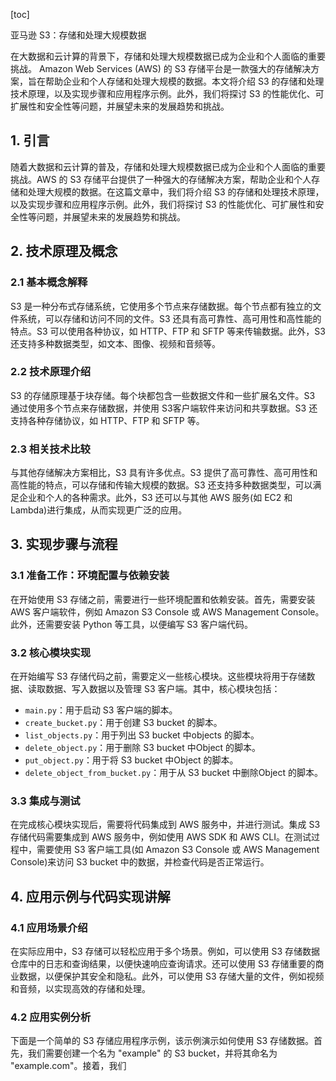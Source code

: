 
[toc]                    
                
                
亚马逊 S3：存储和处理大规模数据

在大数据和云计算的背景下，存储和处理大规模数据已成为企业和个人面临的重要挑战。 Amazon Web Services (AWS) 的 S3 存储平台是一款强大的存储解决方案，旨在帮助企业和个人存储和处理大规模的数据。本文将介绍 S3 的存储和处理技术原理，以及实现步骤和应用程序示例。此外，我们将探讨 S3 的性能优化、可扩展性和安全性等问题，并展望未来的发展趋势和挑战。

## 1. 引言

随着大数据和云计算的普及，存储和处理大规模数据已成为企业和个人面临的重要挑战。AWS 的 S3 存储平台提供了一种强大的存储解决方案，帮助企业和个人存储和处理大规模的数据。在这篇文章中，我们将介绍 S3 的存储和处理技术原理，以及实现步骤和应用程序示例。此外，我们将探讨 S3 的性能优化、可扩展性和安全性等问题，并展望未来的发展趋势和挑战。

## 2. 技术原理及概念

### 2.1 基本概念解释

S3 是一种分布式存储系统，它使用多个节点来存储数据。每个节点都有独立的文件系统，可以存储和访问不同的文件。S3 还具有高可靠性、高可用性和高性能的特点。S3 可以使用各种协议，如 HTTP、FTP 和 SFTP 等来传输数据。此外，S3 还支持多种数据类型，如文本、图像、视频和音频等。

### 2.2 技术原理介绍

S3 的存储原理基于块存储。每个块都包含一些数据文件和一些扩展名文件。S3 通过使用多个节点来存储数据，并使用 S3客户端软件来访问和共享数据。S3 还支持各种存储协议，如 HTTP、FTP 和 SFTP 等。

### 2.3 相关技术比较

与其他存储解决方案相比，S3 具有许多优点。S3 提供了高可靠性、高可用性和高性能的特点，可以存储和传输大规模的数据。S3 还支持多种数据类型，可以满足企业和个人的各种需求。此外，S3 还可以与其他 AWS 服务(如 EC2 和 Lambda)进行集成，从而实现更广泛的应用。

## 3. 实现步骤与流程

### 3.1 准备工作：环境配置与依赖安装

在开始使用 S3 存储之前，需要进行一些环境配置和依赖安装。首先，需要安装 AWS 客户端软件，例如 Amazon S3 Console 或 AWS Management Console。此外，还需要安装 Python 等工具，以便编写 S3 客户端代码。

### 3.2 核心模块实现

在开始编写 S3 存储代码之前，需要定义一些核心模块。这些模块将用于存储数据、读取数据、写入数据以及管理 S3 客户端。其中，核心模块包括：

- `main.py`：用于启动 S3 客户端的脚本。
- `create_bucket.py`：用于创建 S3 bucket 的脚本。
- `list_objects.py`：用于列出 S3  bucket 中objects 的脚本。
- `delete_object.py`：用于删除 S3  bucket 中Object 的脚本。
- `put_object.py`：用于将 S3  bucket 中Object 的脚本。
- `delete_object_from_bucket.py`：用于从 S3  bucket 中删除Object 的脚本。

### 3.3 集成与测试

在完成核心模块实现后，需要将代码集成到 AWS 服务中，并进行测试。集成 S3 存储代码需要集成到 AWS 服务中，例如使用 AWS SDK 和 AWS CLI。在测试过程中，需要使用 S3 客户端工具(如 Amazon S3 Console 或 AWS Management Console)来访问 S3  bucket 中的数据，并检查代码是否正常运行。

## 4. 应用示例与代码实现讲解

### 4.1 应用场景介绍

在实际应用中，S3 存储可以轻松应用于多个场景。例如，可以使用 S3 存储数据仓库中的日志和查询结果，以便快速响应查询请求。还可以使用 S3 存储重要的商业数据，以便保护其安全和隐私。此外，可以使用 S3 存储大量的文件，例如视频和音频，以实现高效的存储和处理。

### 4.2 应用实例分析

下面是一个简单的 S3 存储应用程序示例，该示例演示如何使用 S3 存储数据。首先，我们需要创建一个名为 "example" 的 S3  bucket，并将其命名为 "example.com"。接着，我们

